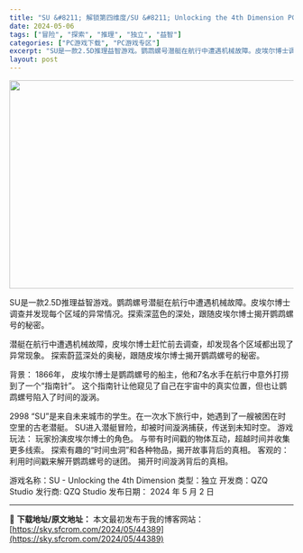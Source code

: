 ```yaml
---
title: "SU &#8211; 解锁第四维度/SU &#8211; Unlocking the 4th Dimension PC中文 4G"
date: 2024-05-06
tags: ["冒险", "探索", "推理", "独立", "益智"]
categories: ["PC游戏下载", "PC游戏专区"]
excerpt: "SU是一款2.5D推理益智游戏。鹦鹉螺号潜艇在航行中遭遇机械故障。皮埃尔博士调查并发现每个区域的异常情况。探索深蓝色的深处，跟随皮埃尔博士揭开鹦鹉螺号的秘密。 潜艇在航行中遭遇机械故障，皮埃尔博士赶忙前去调查，却发现各个区域都出现了异常现象。 探索蔚蓝深处的奥秘，跟随皮埃尔博士揭开鹦鹉螺号的秘密。 &hellip;"
layout: post
---
```


<img class="igg-image-content aligncenter" src="https://sky.sfcrom.com/wp-content/uploads/2024/05/23a57-SU-Unlocking-the-4th-Dimension-Free-Download.jpg" width="660" height="370" />

SU是一款2.5D推理益智游戏。鹦鹉螺号潜艇在航行中遭遇机械故障。皮埃尔博士调查并发现每个区域的异常情况。探索深蓝色的深处，跟随皮埃尔博士揭开鹦鹉螺号的秘密。

潜艇在航行中遭遇机械故障，皮埃尔博士赶忙前去调查，却发现各个区域都出现了异常现象。
探索蔚蓝深处的奥秘，跟随皮埃尔博士揭开鹦鹉螺号的秘密。

背景：
1866年，
皮埃尔博士是鹦鹉螺号的船主，他和7名水手在航行中意外打捞到了一个“指南针”。
这个指南针让他窥见了自己在宇宙中的真实位置，但也让鹦鹉螺号陷入了时间的漩涡。

2998
“SU”是来自未来城市的学生。在一次水下旅行中，她遇到了一艘被困在时空里的古老潜艇。
SU进入潜艇冒险，却被时间漩涡捕获，传送到未知时空。
游戏玩法：
玩家扮演皮埃尔博士的角色。
与带有时间戳的物体互动，超越时间并收集更多线索。
探索有趣的“时间虫洞”和各种物品，揭开故事背后的真相。
客观的：
利用时间戳来解开鹦鹉螺号的谜团。
揭开时间漩涡背后的真相。

游戏名称：SU - Unlocking the 4th Dimension
类型：独立
开发商：QZQ Studio
发行商: QZQ Studio
发布日期： 2024 年 5 月 2 日

---
📖 **下载地址/原文地址：** 本文最初发布于我的博客网站：[https://sky.sfcrom.com/2024/05/44389](https://sky.sfcrom.com/2024/05/44389)
